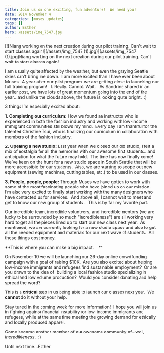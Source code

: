 ```yaml
---
title: Join us on one exciting, fun adventure!  We need you!
date: 2014 November 4
categories: [muses updates]
tags: []
author: Esther
hero: /assets/img_7547.jpg
---
```

[![Niang working on the next creation during our pilot training.  Can't wait to start classes again!](/assets/img_7547 (1).jpg)](/assets/img_7547 (1).jpg)Niang working on the next creation during our pilot training. Can't wait to start classes again!

I am usually quite affected by the weather, but even the graying Seattle skies can’t bring me down.  I am more excited than I have ever been about Muses.  A year after our pilot program, we are getting close to launching our full training program!   I. Really. Cannot. Wait.   As Sandrine shared in an earlier post, we have lots of great momentum going into the end of the year…and unlike the clouds above, the future is looking quite bright.  :)

3 things I’m especially excited about:

**1\. Completing our curriculum:** How we found an instructor who is experienced in both the fashion industry and working with low-income immigrant communities still blows my mind.  Every day I am thankful for the talented Christine Tsui, who is finalizing our curriculum in collaboration with members of the fashion industry.

**2\. Opening a new studio:** Last year when we closed our old studio, I felt a mix of nostalgia for all the memories with our awesome first students…and anticipation for what the future may hold.  The time has now finally come!  We’ve been on the hunt for a new studio space in South Seattle that will be more accessible for our students.  Also, we are starting to scope out new equipment (sewing machines, cutting tables, etc.) to be used in our classes.

**3\. People, people, people:** Through Muses we have gotten to work with some of the most fascinating people who have joined us on our mission.  I’m also very excited to finally start working with the many designers who have contacted us for services.  And above all, I cannot wait to meet and get to know our new group of students .  This is by far my favorite part.

Our incredible team, incredible volunteers, and incredible mentors (we are lucky to be surrounded by so much "incredibleness") are all working very hard to get all the pieces lined up to start our new class next year.  As mentioned, we are currently looking for a new studio space and also to get all the needed equipment and materials for our next wave of students.  All these things cost money.

**This is where you can make a big impact.    **

On November 10 we will be launching our 26-day online crowdfunding campaign with a goal of raising $10K.  Are you also excited about helping low-income immigrants and refugees find sustainable employment?  Or are you drawn to the idea of  building a local fashion studio specializing in ethical and low volume production?  Would you consider donating and help spread the word?

This is a **critical** step in us being able to launch our classes next year.  We **cannot** do it without your help.

Stay tuned in the coming week for more information!  I hope you will join us in fighting against financial instability for low-income immigrants and refugees, while at the same time meeting the growing demand for ethically and locally produced apparel.

Come become another member of our awesome community of…well, _incredibleness_.  :)

Until next time...Esther